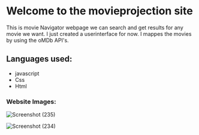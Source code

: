 # Welcome to the movieprojection site

This is movie Navigator webpage we can search and get results for any movie we want. I just created a userinterface for now. I mappes the movies by using the oMDb API's.

## Languages used:
* javascript
* Css
* Html

### Website Images:

![Screenshot (235)](https://github.com/narasimharaju0/movieprojection/assets/96176253/17f8ac86-64dd-4e81-bdd3-e2466a5aee74)

![Screenshot (234)](https://github.com/narasimharaju0/movieprojection/assets/96176253/4f55b1f4-74f9-4f18-a674-80e6b9b7b607) 
